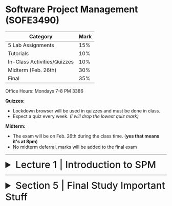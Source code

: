 # Software Project Management (SOFE3490)

| Category                     | Mark   |
|------------------------------|--------|
| 5 Lab Assignments            | 15%    |
| Tutorials                    | 10%    |
| In-Class Activities/Quizzes  | 10%    |
| Midterm (Feb. 26th)          | 30%    |
| Final                        | 35%    |

Office Hours: Mondays 7-8 PM
3386


**Quizzes:**
- Lockdown browser will be used in quizzes and must be done in class.
- Expect a quiz every week. *(I will drop the lowest quiz mark)*

**Midterm:**
- The exam will be on Feb. 26th during the class time. (**yes that means it's at 8pm**)
- No midterm deferral, marks will be added to the final exam

---

<details>
  <summary style="font-size: 30px; font-weight: 500; cursor: pointer;">Lecture 1 | Introduction to SPM</summary>
  
  # Intro:

  

---

<details>
  <summary style="font-size: 30px; font-weight: 500; cursor: pointer;"> Section 5 | In Lecture
  </summary>

  **Like** Clause; Address Like %Houston,TX% 
  - Searching sub-string within main string

  **WHERE** Bdate **LIKE** 195_ *(All people born in the 50s)*


  Review for Select (main clause for queries)

  **SELECT** |DISTINCT| *(Only unique rows)*, by default it's |ALL|
  **FROM** Tbl-name
  **WHERE** Condition
  **GROUP BY** Group based on a given condition (Group by all Name's that start with J)
  **HAVING** condition (filter groups)

---
SELECT * FROM

SELECT Fname, Lname FROM Employee E WHERE E.FName = "";


`FROM Employee E, Employee E2 WHERE E2.Fname = "Franklin" AND E2.Lname = "Wong" AND E.super_ssn = E2.ssn;`

`FROM Course C, Section S WHERE S.Instructor = "King" AND S.year = 07 AND C.course_number = S.course_number`

</details>


</details>

---

<details>
  <summary style="font-size: 30px; font-weight: 500; cursor: pointer;"> Section 5 | Final Study Important Stuff
  </summary>

**DDL** : Data Definition Language *(Essentially Schema Modification, creating and editing tables and relationships)* <br></br>
**DML** : Data Manipulation Language *(Essentially Data Modifciation, within tables for ex)*

### Scenario: Online Shopping Database | Data Definitions

Imagine an online shopping database with two tables: `Products` and `Orders`. The `Products` table contains details about products, and the `Orders` table records customer orders for these products.

1. **`Products` Table**
    ```sql
    CREATE TABLE Products (
        ProductID int PRIMARY KEY,
        ProductName varchar(255),
        Price decimal
    );
    ```

2. **`Orders` Table with Different Foreign Key Constraints**
    - **`ON DELETE NO ACTION` and `ON UPDATE NO ACTION`:**
        ```sql
        CREATE TABLE Orders (
            OrderID int PRIMARY KEY,
            ProductID int,
            OrderDate date,
            FOREIGN KEY (ProductID) REFERENCES Products(ProductID)
            ON DELETE NO ACTION
            ON UPDATE NO ACTION
        );
        ```
        - **Deletion Scenario**: If you try to delete a row in `Products` that is referenced in `Orders`, an error occurs.
        - **Update Scenario**: If you try to update the `ProductID` in `Products` that is referenced in `Orders`, an error occurs.

    - **`ON DELETE CASCADE` and `ON UPDATE CASCADE`:**
        ```sql
        CREATE TABLE Orders (
            OrderID int PRIMARY KEY,
            ProductID int,
            OrderDate date,
            FOREIGN KEY (ProductID) REFERENCES Products(ProductID)
            ON DELETE CASCADE
            ON UPDATE CASCADE
        );
        ```
        - **Deletion Scenario**: Deleting a product in `Products` will also delete all orders in `Orders` containing that product.
        - **Update Scenario**: Updating a `ProductID` in `Products` will update the `ProductID` in all corresponding rows in `Orders`.

    - **`ON DELETE SET NULL` and `ON UPDATE SET NULL`:**
        ```sql
        CREATE TABLE Orders (
            OrderID int PRIMARY KEY,
            ProductID int,
            OrderDate date,
            FOREIGN KEY (ProductID) REFERENCES Products(ProductID)
            ON DELETE SET NULL
            ON UPDATE SET NULL
        );
        ```
        - **Deletion Scenario**: Deleting a product in `Products` will set the `ProductID` in `Orders` to `NULL` for all related orders.
        - **Update Scenario**: Updating a `ProductID` in `Products` sets the `ProductID` in `Orders` to `NULL` for related orders.

    - **`ON DELETE SET DEFAULT` and `ON UPDATE SET DEFAULT`:**
        ```sql
        CREATE TABLE Orders (
            OrderID int PRIMARY KEY,
            ProductID int DEFAULT 1, -- Assuming 1 is a valid default ProductID
            OrderDate date,
            FOREIGN KEY (ProductID) REFERENCES Products(ProductID)
            ON DELETE SET DEFAULT
            ON UPDATE SET DEFAULT
        );
        ```
        - **Deletion Scenario**: Deleting a product in `Products` will set the `ProductID` in `Orders` to a default value (e.g., `1`) for all related orders.
        - **Update Scenario**: Updating a `ProductID` in `Products` will change the `ProductID` in `Orders` to a default value for related orders.

### Key Points:

- **NO ACTION**: Ensures referential integrity by preventing the deletion or updating of referenced data.
- **CASCADE**: Propagates changes (delete/update) from the parent table to the child table.
- **SET NULL**: Nullifies the foreign key in the child table when the referenced row in the parent table is deleted or updated.
- **SET DEFAULT**: Sets the foreign key to a default value when the referenced row in the parent table is deleted or updated.

These examples show how different `ON DELETE` and `ON UPDATE` clauses can be used to maintain the integrity and logical consistency of data in relational databases.

---

### Key Constraints and Referential Integrity

- Giving Names to Constraints: You can assign a name to any defined constraint (optional) BUT must be a **unique name** if given

1. **Primary Key**:
   - Single Attribute: `Dnumber INT PRIMARY KEY;`
   - Multiple Attributes: `CONSTRAINT DEPTPK PRIMARY KEY(Dnumber, ...);`

2. **Unique Key**:
   - Single Attribute: `Dname VARCHAR(15) UNIQUE;`
   - Multiple Attributes: `CONSTRAINT DEPTSK UNIQUE (Dname, ...);`

### Attribute Constraints and Defaults
1. **NOT NULL**: Indicates an attribute cannot be NULL. Automatically applied to primary key attributes.
   - Example: `EmployeeID INT NOT NULL;`

2. **DEFAULT**: Sets a default value for an attribute if none is provided.
   - Example: `StartDate DATE DEFAULT '2023-01-01';`

### CHECK Constraints
1. **Simple CHECK**: Restricts values for a single attribute.
   - Example: `Age INT CHECK (Age > 0 AND Age < 100);` – Ensures Age is between 1 and 99.

2. **Complex CHECK**: Involves multiple attributes.
   - Example: `CHECK (StartDate <= EndDate);` – Ensures StartDate is not after EndDate.

3. **Domain CHECK**: Creates a domain with a constraint. *(Custom Data Type-kinda)*
   - Example: `CREATE DOMAIN PositiveInt AS INT CHECK (VALUE > 0);` – Defines a domain for positive integers.

4. **CHECK with Range**:
   - Example: `Dnumber INT NOT NULL CHECK (Dnumber > 0 AND Dnumber < 21);` – Dnumber must be between 1 and 20.

5. **General Constraint**:
   - Example: `Salary DECIMAL CHECK (Salary >= 30000);` – Ensures Salary is at least 30,000.

These examples cover the fundamental aspects of SQL constraints, focusing on the practical application of `CHECK` constraints to ensure data integrity and validity.

### Basic DDL for table creation using Checks and ON UPDATE and or ON DELETE data DDL constraints.

![DB 5 1](../static/DB_5_1.png)
![DB 5 2](../static/DB_5_2.png)
---

# Select Queries (only non-trivial info):

Logical comparison operators are: =, <, <=, >, >=, and <>

*The focus here is on handling duplicates, set operations, string pattern matching, and ordering in SQL queries.*

### 1. Eliminating Duplicates with `DISTINCT`

- **Key Point**: SQL does not automatically eliminate duplicate tuples. Use `DISTINCT` to remove duplicates.
  
  **Example**:
  ```sql
  SELECT DISTINCT EmployeeName FROM Employees;
  ```
  This query returns unique employee names, removing any duplicates.

### 2. Set Operations: `UNION`, `EXCEPT`, `INTERSECT`

- **Key Point**: These operations automatically eliminate duplicate tuples.
  
  **Example**:
  - **`UNION`**: Combines results from two queries without duplicates.
    ```sql
    SELECT EmployeeName FROM Sales
    UNION
    SELECT EmployeeName FROM Marketing;
    ```
    This query lists all unique employee names from both Sales and Marketing departments.

  - **`EXCEPT`**: Returns tuples from the first query that are not in the second query.
    ```sql
    SELECT EmployeeName FROM Employees
    EXCEPT
    SELECT EmployeeName FROM Managers;
    ```
    This query shows employees who are not managers.

  - **`INTERSECT`**: Returns only the common tuples from both queries.
    ```sql
    SELECT EmployeeName FROM FullTime
    INTERSECT
    SELECT EmployeeName FROM BenefitsEligible;
    ```
    This finds employees who are both full-time and eligible for benefits.

### 3. Multiset Operations: `UNION ALL`, `EXCEPT ALL`, `INTERSECT ALL`

- **Key Point**: These operations do not eliminate duplicates.
  
  **Example**:
  - **`UNION ALL`**: Combines all results, including duplicates.
    ```sql
    SELECT EmployeeID FROM Sales
    UNION ALL
    SELECT EmployeeID FROM Marketing;
    ```
    This query lists all employee IDs from both departments, including duplicates.

  - **`EXCEPT ALL`**: Returns tuples from the first query minus those in the second, keeping duplicates.
    ```sql
    SELECT Product FROM Orders
    EXCEPT ALL
    SELECT Product FROM CancelledOrders;
    ```
    This shows products ordered but not cancelled, including duplicate orders.

  - **`INTERSECT ALL`**: Returns all common tuples including duplicates.
    ```sql
    SELECT CustomerID FROM OnlineOrders
    INTERSECT ALL
    SELECT CustomerID FROM InStorePurchases;
    ```
    This lists customers who made both online and in-store purchases, including multiple purchases.

---

## The difference between a "Set" and a "Multiset" (also known as a "Bag") is fundamentally in how they handle duplicate elements:

### Set
1. **Uniqueness**: A set is a collection of distinct, unique elements. In a set, each element can appear only once. 
2. **SQL Context**: When applying set operations in SQL (like `UNION`, `INTERSECT`, and `EXCEPT`), duplicates are automatically eliminated in the resulting set. For example, if the same element appears in both sets being united, it will appear only once in the union set.

   **Example**:
   ```sql
   SELECT Column FROM Table1
   UNION
   SELECT Column FROM Table2;
   ```
   This SQL query combines unique values from both `Table1` and `Table2`.

### Multiset (Bag)
1. **Duplicates Allowed**: A multiset, unlike a set, can contain duplicate elements. The same element can appear multiple times in a multiset.
2. **SQL Context**: In SQL, multiset operations (like `UNION ALL`, `INTERSECT ALL`, and `EXCEPT ALL`) retain duplicates. These operations are more like aggregating the results of two queries, including their duplicates.

   **Example**:
   ```sql
   SELECT Column FROM Table1
   UNION ALL
   SELECT Column FROM Table2;
   ```
   This SQL query combines all values from both `Table1` and `Table2`, keeping duplicates.

### Key Differences
- **Uniqueness**: Sets do not allow duplicates, while multisets do.
- **SQL Operations**: Set operations in SQL (`UNION`, `INTERSECT`, `EXCEPT`) remove duplicates, whereas their `ALL` variants (`UNION ALL`, `INTERSECT ALL`, `EXCEPT ALL`) keep duplicates.

Understanding this distinction is particularly important in database operations and when working with data structures in programming, where the choice between a set and a multiset can affect performance and results.

---

### 4. String Pattern Matching with `LIKE`

- **Key Point**: `%` matches any sequence of characters, `_` matches a single character.
  
  **Example**:
  - `"Smith%"` matches any string starting with 'Smith'.
  - `"Sm_th"` matches 'Smith', 'Smoth', etc.
  - `'%Smith'` matches any string ending with 'Smith'.

  ```sql
  SELECT * FROM Employees WHERE Name LIKE 'Sm%th';
  ```
  This query finds employees whose names start with 'Sm' and end with 'th'.

### 5. Ordering Results with `ORDER BY`

- **Key Point**: `ORDER BY` sorts query results. `ASC` for ascending (default), `DESC` for descending.
  
  **Example**:
  ```sql
  SELECT EmployeeName, Department FROM Employees
  ORDER BY Department ASC, EmployeeName DESC;
  ```
  This orders employees by department in ascending order **and then** by name in descending order within each department.
*(Sequential)*

![DB 5 2](../static/DB_5_3.png)

---
### INSERT, DELETE, UPDATE with concise examples:

### 1. The `INSERT` Command
Used to add tuples (rows) to a table.

#### Types of `INSERT` Statements:
1. **INSERT With Column List**:
   - **Syntax**: `INSERT INTO table_name (column_list) VALUES (value_list);`
   - **Example**:
     ```sql
     INSERT INTO Employees (ID, Name, Age) VALUES (1, 'John Doe', 30);
     ```
     Here, values for ID, Name, and Age are inserted into the Employees table.

2. **INSERT Without Column List**:
   - Assumes values for all columns.
   - **Example**:
     ```sql
     INSERT INTO Employees VALUES (2, 'Jane Doe', 25);
     ```
     It inserts values assuming the order of columns in the table schema.

3. **INSERT with SELECT Statement**:
   - Useful for inserting data from other tables.
   - **Example**:
     ```sql
     INSERT INTO Managers (ID, Name) SELECT EmployeeID, Name FROM Employees WHERE Position = 'Manager';
     ```
     This inserts data into the Managers table from the Employees table where the position is 'Manager'.

#### Integrity Constraints in `INSERT`:
- Ensures the consistency of the data. For example, an `INSERT` operation can fail if it violates a primary key or foreign key constraint.

### 2. The `DELETE` Command
Used to remove tuples from a table.

- **Syntax**: `DELETE FROM table_name [WHERE search_condition];`
- **Example**:
  ```sql
  DELETE FROM Employees WHERE Age < 25;
  ```
  This deletes all employees younger than 25 years from the Employees table.
- **Without WHERE Clause**: Deletes all rows in the table.
  
### 3. The `UPDATE` Command
Used to modify attribute values of one or more tuples.

- **Syntax**: `UPDATE table_name SET column1 = value1 [, column2 = value2...] [WHERE search_condition];`
- **Example 1**: Increase salary by 10% for all employees.
  ```sql
  UPDATE Employees SET Salary = Salary * 1.10;
  ```
- **Example 2**: Update location and department number for a specific project.
  ```sql
  UPDATE Projects SET Location = 'Bellaire', DeptNumber = 5 WHERE ProjectID = 10;
  ```
- **With WHERE Clause**: Updates only those rows that satisfy the condition.

### Key Points:
- **INSERT**: Adds new data. Must match column list and data types.
- **DELETE**: Removes data. Can target specific rows or clear a table.
- **UPDATE**: Modifies existing data. Can update specific rows or all rows in a table.
- **Integrity Constraints**: Important for maintaining data consistency and are enforced during these operations.
- **Column Order and Data Types**: Must be respected especially in `INSERT` operations.

These examples illustrate the basic usage of `INSERT`, `DELETE`, and `UPDATE` commands in SQL, showing how they interact with table data and integrity constraints.

</details>
